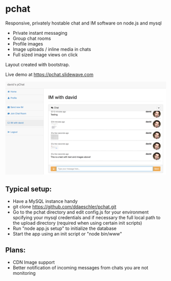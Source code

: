 # pchat
Responsive, privately hostable chat and IM software on node.js and mysql

* Private instant messaging
* Group chat rooms
* Profile images
* Image uploads / inline media in chats
* Full sized image views on click

Layout created with bootstrap.

Live demo at https://pchat.slidewave.com

![Screenshot](/screenshot.png?raw=true)

## Typical setup:

* Have a MySQL instance handy
* git clone https://github.com/ddaeschler/pchat.git
* Go to the pchat directory and edit config.js for your environment spcifying your mysql credentials
and if necessary the full local path to the upload directory (required when using certain init scripts)
* Run "node app.js setup" to initialize the database
* Start the app using an init script or "node bin/www"

## Plans:

* CDN Image support
* Better notification of incoming messages from chats you are not monitoring
